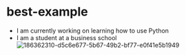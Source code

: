 # best-example
- I am currently working on learning how to use Python
- I am a student at a business school
![186362310-d5c6e677-5b67-49b2-bf77-e0f41e5b1949](https://github.com/parrishne/best-example/assets/159985339/8d47f250-bb1e-4bce-8d86-a489a62e588d)
